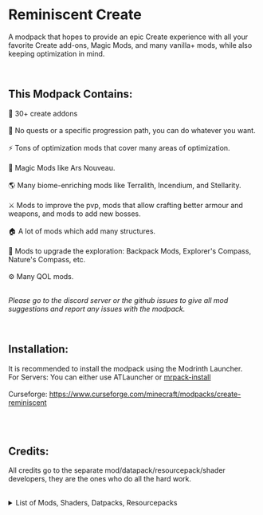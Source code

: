 # Reminiscent Create
 
A modpack that hopes to provide an epic Create experience with all your favorite Create add-ons, Magic Mods, and many vanilla+ mods, while also keeping optimization in mind.

<br>

## This Modpack Contains:
🔧 30+ create addons
<br>
<br>
📖 No quests or a specific progression path, you can do whatever you want.
<br>
<br>
⚡ Tons of optimization mods that cover many areas of optimization.
<br>
<br>
🎩 Magic Mods like Ars Nouveau.
<br>
<br>
🌎 Many biome-enriching mods like Terralith, Incendium, and Stellarity. 
<br>
<br>
⚔ Mods to improve the pvp, mods that allow crafting better armour and weapons, and mods to add new bosses.
<br>
<br>
🏠 A lot of mods which add many structures.
<br>
<br>
🧭 Mods to upgrade the exploration: Backpack Mods, Explorer's Compass, Nature's Compass, etc.
<br>
<br>
⚙ Many QOL mods.
<br>
<br>

*Please go to the discord server or the github issues to give all mod suggestions and report any issues with the modpack.*

<br>

## Installation:
It is recommended to install the modpack using the Modrinth Launcher.<br>
For Servers: You can either use ATLauncher or [mrpack-install](https://github.com/nothub/mrpack-install)
<br><br>
Curseforge: https://www.curseforge.com/minecraft/modpacks/create-reminiscent

<br><br>

## Credits:
All credits go to the separate mod/datapack/resourcepack/shader developers, they are the ones who do all the hard work.

<br>
<details>
  <summary>List of Mods, Shaders, Datpacks, Resourcepacks</summary>

- [3d-Skin-Layers](https://modrinth.com/mod/zV5r3pPn) by tr7zw
- [Ad Astra: Giselle Addon](https://modrinth.com/mod/XQDxCBVw) by gisellevonbingen
- [Ad Astra](https://modrinth.com/mod/3ufwT9JF) by Alex Nijjar
- [Advancement Plaques](https://modrinth.com/mod/9NM0dXub) by Grend
- [AlmostUnified](https://modrinth.com/mod/sdaSaQEz) by Almost Reliable
- [Apotheosis](https://www.curseforge.com/projects/313970) by Shadows_of_Fire
- [Apothic Attributes](https://www.curseforge.com/projects/898963) by Shadows_of_Fire
- [Apothic Curios](https://www.curseforge.com/projects/950712) by Daripher
- [AppleSkin](https://modrinth.com/mod/EsAfCjCV) by squeek
- [Architectury](https://modrinth.com/mod/lhGA9TYQ) by shedaniel
- [Argonauts](https://modrinth.com/mod/bb2EpKpx) by Alex Nijjar, ThatGravyBoat
- [Ars Creo](https://modrinth.com/mod/fZ324GMc)
- [Ars Nouveau](https://modrinth.com/mod/TKB6INcv) by Bailey Hollingsworth
- [Athena](https://modrinth.com/mod/b1ZV3DIJ) by ThatGravyBoat
- [AzureLib](https://modrinth.com/mod/7zlUOZvb) by AzureDoom, Gecko, Eliot, Chappie, DerToaster, Tslat, Bvanseg
- [Bad Packets](https://modrinth.com/mod/ftdbN0KK) by deirn
- [Balm](https://modrinth.com/mod/MBAkmtvl) by BlayTheNinth
- [Better Compatibility Checker](https://modrinth.com/mod/KJhXPbHQ) by Gaz
- [Better F3](https://modrinth.com/mod/V8TerSIX) by chpas
- [Bookshelf](https://modrinth.com/mod/uy4Cnpcm) by Darkhax
- [Botarium](https://modrinth.com/mod/2u6LRnMa) by CodexAdrian
- [Caelus API](https://modrinth.com/mod/40FYwb4z) by C4
- [Cataclysm Mod](https://modrinth.com/mod/46KJle7n) by L_Ender
- [Catalogue](https://www.curseforge.com/projects/459701) by MrCrayfish
- [Chefs Delight](https://modrinth.com/mod/pvcsfne4) by Redstone Games
- [Chipped](https://modrinth.com/mod/BAscRYKm) by Alex Nijjar, Grimbop, Kekie6, ThatGravyBoat
- [ChoiceTheorem's Overhauled Village](https://modrinth.com/mod/fgmhI8kH) by ChoiceTheorem
- [CIT Resewn](https://www.curseforge.com/projects/912099) by SHsuperCM, Asek3,Tfarcenim
- [Citadel](https://modrinth.com/mod/jJfV67b1) by Alexthe666
- [Cloth Config v10 API](https://modrinth.com/mod/9s6osm5g) by shedaniel
- [Clumps](https://modrinth.com/mod/Wnxd13zP) by Jaredlll08
- [Collective](https://modrinth.com/mod/e0M1UDsY) by Rick South
- [Configured Defaults](https://modrinth.com/mod/configured-defaults) by Fuzs, SHXRKIE, LunaPixelStudios
- [Controlling](https://modrinth.com/mod/xv94TkTM) by Jaredlll08
- [Create : Encased](https://modrinth.com/mod/hSSqdyU1) by iglee42
- [Create Big Cannons](https://modrinth.com/mod/GWp4jCJj) by rbasamoyai
- [Create Compact Exp (by NoCube)](https://www.curseforge.com/projects/750806) by NoCube
- [Create Confectionery](https://www.curseforge.com/projects/531834) by Furti_Two
- [Create Crafts & Additions](https://modrinth.com/mod/kU1G12Nn) by MRH0
- [Create Deco](https://modrinth.com/mod/sMvUb4Rb) by Kayla, Talrey
- [Create Diesel Generators](https://modrinth.com/mod/ZM3tt6p1) by kamień-bot AKA George VI AKA Jesz
- [Create Enchantment Industry](https://modrinth.com/mod/JWGBpFUP) by MarbleGateKeeper & LimonBlaze
- [Create Goggles](https://modrinth.com/mod/L1RT5SJc) by Robocraft999
- [Create Mechanical Extruder](https://modrinth.com/mod/hGAlcCDJ)
- [Create Mechanical Spawner](https://modrinth.com/mod/T1hmeGi9) by oierbravo
- [Create Ore Excavation](https://modrinth.com/mod/ResbpANg) by tom5454
- [Create Recycling](https://www.curseforge.com/projects/872577) by NoCube
- [Create Sifter](https://modrinth.com/mod/r018adCw)
- [Create Slice & Dice](https://modrinth.com/mod/GmjmRQ0A) by possible_triangle
- [Create Stuff & Additions](https://modrinth.com/mod/aq9qUUQG) by Furti_Two
- [Create Track Map](https://modrinth.com/mod/gxoNIjg6) by LittleChaSiu
- [Create Utilities](https://modrinth.com/mod/PRHeWeBs) by Duquee_
- [Create: Bells & Whistles](https://modrinth.com/mod/gJ5afkVv) by Alexander Weimer
- [Create: Central Kitchen](https://modrinth.com/mod/btq68HMO) by LimonBlaze, MarbleGate and Etherwood
- [Create: Connected](https://modrinth.com/mod/Vg5TIO6d) by Lysine
- [Create: Design n' Decor](https://modrinth.com/mod/x49wilh8) by DrMangoTea, Milky, Luna, Pepa, Spydnel
- [Create: Dreams & Desires](https://modrinth.com/mod/JmybsfWs) by LopyLuna
- [Create: Easy Structures](https://modrinth.com/mod/z69Pxatv) by Ma_Do
- [Create: Garnished](https://modrinth.com/mod/6e2SlzR4) by DakotaPride
- [Create: More Drill Heads](https://modrinth.com/mod/9MEmQKkF) by Forsteri
- [Create: New Age](https://modrinth.com/mod/FTeXqI9v) by Antarctic Gardens
- [Create: Power Loader](https://modrinth.com/mod/wPQ6GgFE) by Lysine
- [Create: Steam 'n' Rails](https://modrinth.com/mod/ZzjhlDgM) by The Railways Team
- [Create: Structures](https://modrinth.com/mod/IAnP4np7) by FusionSwarly
- [Create: The Factory Must Grow](https://modrinth.com/mod/USgVjXsk) by DrMangoTea, Pepa, Milky, Luna
- [create: things and misc](https://modrinth.com/mod/uWrs8XlB) by To0pa, Unusual Squad, MCreator
- [Create: Vintage Improvements](https://modrinth.com/mod/S27aYArf) by Negodya1
- [Create](https://modrinth.com/mod/LNytGWDc) by simibubi
- [CreateArmory](https://modrinth.com/mod/MIxwm5GN) by dcchill
- [Cristel Lib](https://modrinth.com/mod/cl223EMc) by Cristelknight999
- [Curios API](https://modrinth.com/mod/vvuO3ImH) by C4
- [Destroy](https://modrinth.com/mod/uY7EYHum) by petrolpark
- [Dimensional Traders](https://www.curseforge.com/projects/907965) by Xanthian
- [Dynamic FPS](https://modrinth.com/mod/LQ3K71Q1) by juliand665 & LostLuma
- [Easy Piglins](https://modrinth.com/mod/l6n94pax) by Max Henkel
- [Easy Villagers](https://modrinth.com/mod/Kaov2qgi) by Max Henkel
- [Embeddium Extra](https://modrinth.com/mod/oY2B1pjg) by dima_dencep, FlashyReese
- [Embeddium](https://modrinth.com/mod/sk9rgfiA) by embeddedt
- [EnchantmentDescriptions](https://modrinth.com/mod/UVtY3ZAC) by Darkhax
- [End's Delight](https://modrinth.com/mod/yHN0njMr) by FoggyHillside
- [Entity Model Features](https://modrinth.com/mod/4I1XuqiY) by Traben
- [Entity Texture Features](https://modrinth.com/mod/BVzZfTc1) by Traben
- [EntityCulling](https://modrinth.com/mod/NNAgCjsB) by tr7zw
- [Epic Samurai](https://modrinth.com/mod/lMWJDrbO) by epicsamuraisareus
- [Explorer's Compass](https://modrinth.com/mod/RV1qfVQ8) by ChaosTheDude
- [Extended Cogwheels](https://modrinth.com/mod/qO4lsa4Y) by Rabbitminers
- [Farmer's Delight](https://modrinth.com/mod/R2OftAxM) by vectorwing
- [Ferrite Core](https://modrinth.com/mod/uXXizFIs) by malte0811
- [Forge Config Screens](https://modrinth.com/mod/5WeWGLoJ) by Fuzs
- [FramedBlocks](https://modrinth.com/mod/wbgfS34j) by XFactHD
- [Full Brightness Toggle](https://modrinth.com/mod/aEK1KhsC) by Rick South
- [Fusion](https://modrinth.com/mod/p19vrgc2) by SuperMartijn642
- [GeckoLib 4](https://modrinth.com/mod/8BmcQJ2H) by Gecko, Eliot, AzureDoom, DerToaster, Tslat, Witixin
- [GeckoLibIrisCompat](https://modrinth.com/mod/TbriQCWD) by ElocinDev
- [Geophilic](https://modrinth.com/mod/hl5OLM95) by bebebea_loste
- [Global Packs](https://modrinth.com/mod/NRLPy2mk)
- [Gravestone Mod](https://modrinth.com/mod/RYtXKJPr) by Max Henkel
- [Guardian Beam Defense](https://modrinth.com/mod/pwPEdvXO) by ibarnstormer
- [Heracles](https://modrinth.com/mod/lo90fZoB) by ThatGravyBoat
- [Iceberg](https://modrinth.com/mod/5faXoLqX) by Grend
- [Immersive Aircraft](https://modrinth.com/mod/x3HZvrj6) by Luke100000
- [Immersive Structures](https://modrinth.com/mod/CVBAErky) by ChoiceTheorem
- [Incendium](https://modrinth.com/mod/ZVzW5oNS) by Stardust Labs
- [Inventory Profiles Next](https://modrinth.com/mod/O7RBXm3n) by blackd/mirinimi
- [Iron Chests: Restocked](https://modrinth.com/mod/n2de3t2z) by Dev and Upgrade Textures - ThatGravyBoat, All Other Textures - Kekie
- [Item Borders](https://modrinth.com/mod/b1fMg6sH) by Grend
- [Jade Addons](https://modrinth.com/mod/xuDOzCLy) by Snownee
- [Jade](https://modrinth.com/mod/nvQzSEkH) by Snownee
- [Just Enough Advancements](https://modrinth.com/mod/5JY3QNIB) by MelanX, noeppi_noeppi
- [Just Enough Effects Descriptions](https://modrinth.com/mod/EO27GKs1) by MehVahdJukaar
- [Just Enough Items](https://modrinth.com/mod/u6dRKJwZ) by mezz
- [Just Enough Professions (JEP)](https://modrinth.com/mod/kB56GtWA) by Mrbysco, ShyNieke
- [Just Enough Resources](https://modrinth.com/mod/uEfK2CXF) by way2muchnoise
- [Kotlin for Forge](https://modrinth.com/mod/kotlin-for-forge) by thedarkcolour
- [Leave My Bars Alone](https://modrinth.com/mod/gK9mebQg) by Fuzs
- [Leaves Be Gone](https://modrinth.com/mod/AVq17PqV) by Fuzs
- [Legendary Tooltips](https://modrinth.com/mod/atHH8NyV) by Grend
- [libIPN](https://modrinth.com/mod/onSQdWhM) by blackd/mirinimi
- [LibX](https://modrinth.com/mod/libx) by ModdingX
- [Lithostitched](https://modrinth.com/mod/XaDC71GB) by Apollo, SmellyModder
- [Lootr](https://modrinth.com/mod/EltpO5cN) by Noobanidus
- [Memory Leak Fix](https://modrinth.com/mod/NRjRiSSD) by FX - PR0CESS
- [Moderately Enough Effect Descriptions](https://modrinth.com/mod/1dxbxzCg) by neon_cranberries
- [ModernFix](https://modrinth.com/mod/nmDcB62a) by embeddedt
- [MonoLib](https://modrinth.com/mod/9leXt4A5) by Jason13
- [Moonlight Library](https://modrinth.com/mod/twkfQtEc) by MehVahdJukaar
- [Mouse Tweaks](https://modrinth.com/mod/aC3cM3Vq) by Ivan Molodetskikh (YaLTeR)
- [Naturalist](https://modrinth.com/mod/F8BQNPWX) by Starfish Studios
- [Nature's Compass](https://modrinth.com/mod/fPetb5Kh) by ChaosTheDude
- [Nether's Delight](https://modrinth.com/mod/Vv0RM7WN) by Umpaz, SoyTutta
- [NewShieldVariants](https://modrinth.com/mod/w5Fni7I5) by Jason13, Lupin
- [No Chat Reports](https://modrinth.com/mod/qQyHxfxd) by Aizistral
- [Oculus Flywheel Compat](https://modrinth.com/mod/ndHYMY2K) by Leon
- [Oculus](https://modrinth.com/mod/GchcoXML) by NanoLive, dima_dencep, coderbot, IMS212, Justsnoopy30, FoundationGames
- [Open Parties and Claims](https://modrinth.com/mod/gF3BGWvG) by xaero96 and other contributors
- [Patchouli](https://modrinth.com/mod/nU0bVIaL) by Vazkii
- [Placebo](https://www.curseforge.com/projects/283644) by Shadows_of_Fire
- [Polymorph](https://modrinth.com/mod/tagwiZkJ) by Illusive Soulworks
- [Prism](https://modrinth.com/mod/1OE8wbN0) by Grend
- [Prometheus](https://modrinth.com/mod/iYcNKH7W) by ThatGravyBoat
- [Puzzles Lib](https://modrinth.com/mod/QAGBst4M) by Fuzs
- [Radium](https://modrinth.com/mod/2gvRmQXx) by dima_dencep, NanoLive
- [Rechiseled: Create](https://modrinth.com/mod/E6867niZ) by SuperMartijn642
- [Rechiseled](https://modrinth.com/mod/B0g2vT6l) by SuperMartijn642
- [Remove Terralith Intro Message](https://modrinth.com/mod/sk4iFZGy) by Stardust, catter1
- [Repurposed Structures](https://modrinth.com/mod/QDNS5oAT) by TelepathicGrunt
- [Resource Pack Overrides](https://modrinth.com/mod/YsFycamt) by Fuzs
- [Resourceful Lib](https://modrinth.com/mod/G1hIVOrD) by ThatGravyBoat, Epic_Oreo
- [Resourcefulconfig](https://modrinth.com/mod/M1953qlQ)
- [Rhino](https://modrinth.com/mod/sk9knFPE) by LatvianModder, Mozilla
- [Searchables](https://modrinth.com/mod/fuuu3xnx) by Jaredlll08
- [Ships](https://modrinth.com/mod/M185nxi6) by EMD0123
- [ShulkerBoxTooltip](https://modrinth.com/mod/2M01OLQq) by MisterPeModder
- [Simple Voice Chat](https://modrinth.com/mod/9eGKb6K1) by Max Henkel
- [Simply Swords](https://modrinth.com/mod/bK3Ubu9p) by Sweenus
- [Small Ships](https://modrinth.com/mod/rGWEHQrP) by talhanation, metroite
- [Sophisticated Backpacks](https://www.curseforge.com/projects/422301) by P3pp3rF1y, Ridanisaurus
- [Sophisticated Core](https://www.curseforge.com/projects/618298) by P3pp3rF1y
- [Starlight](https://modrinth.com/mod/iRfIGC1s) by Spottedleaf
- [Starter Kit](https://modrinth.com/mod/6L3ydNi8) by Rick South
- [Stellarity](https://modrinth.com/mod/bZgeDzN8) by kohara
- [Stoneworks](https://modrinth.com/mod/FzyTKtVF) by Fuzs
- [Storage Drawers](https://modrinth.com/mod/guitPqEi) by Texelsaur
- [Structure Gel API](https://modrinth.com/mod/T8TGycIQ) by Silver_David, KingPhygieBoo, Jonathing
- [SuperMartijn642's Config Lib](https://modrinth.com/mod/supermartijn642s-config-lib) by SuperMartijn642
- [SuperMartijn642's Core Lib](https://modrinth.com/mod/supermartijn642s-core-lib) by SuperMartijn642
- [Supplementaries](https://modrinth.com/mod/fFEIiSDQ) by MehVahdJukaar, Plantkillable
- [Tectonic](https://modrinth.com/mod/lWDHr9jE) by Apollo
- [TerraBlender](https://modrinth.com/mod/kkmrDlKT) by Adubbz
- [Terralith](https://modrinth.com/mod/8oi3bsk5) by Stardust Labs
- [TexTrue's Embeddium Options](https://modrinth.com/mod/S1tndFDa) by TexTrue, TexTrueStudio
- [Tom's Simple Storage Mod](https://modrinth.com/mod/XZNI4Cpy) by tom5454
- [Towns and Towers](https://modrinth.com/mod/DjLobEOy) by Kubek, Biban_Auriu, Cristelknight
- [Traveler's Backpack](https://modrinth.com/mod/rlloIFEV) by Tiviacz1337
- [Twigs](https://modrinth.com/mod/RG50cUrX) by Ninni
- [Ultris: Boss Expansion](https://modrinth.com/mod/tA7mQv7R) by LimeSplatus
- [VillagersPlus](https://modrinth.com/mod/oHGMwNDR) by Lion
- [Waystones](https://modrinth.com/mod/LOpKHB2A) by BlayTheNinth
- [Xaero's Minimap](https://modrinth.com/mod/1bokaNcj) by xaero96
- [Xaero's World Map](https://modrinth.com/mod/NcUtCpym) by xaero96
- [XaeroPlus](https://modrinth.com/mod/EnPUzSTg) by rfresh2
- [YUNG's API](https://modrinth.com/mod/Ua7DFN59) by YUNGNICKYOUNG
- [YUNG's Better Desert Temples](https://modrinth.com/mod/XNlO7sBv) by YUNGNICKYOUNG, Tera
- [YUNG's Better Dungeons](https://modrinth.com/mod/o1C1Dkj5) by YUNGNICKYOUNG, Acarii
- [YUNG's Better Jungle Temples](https://modrinth.com/mod/z9Ve58Ih) by YUNGNICKYOUNG, Tera
- [YUNG's Better Mineshafts](https://modrinth.com/mod/HjmxVlSr) by YUNGNICKYOUNG
- [YUNG's Better Nether Fortresses](https://modrinth.com/mod/Z2mXHnxP) by YUNGNICKYOUNG, Acarii
- [YUNG's Better Ocean Monuments](https://modrinth.com/mod/3dT9sgt4) by YUNGNICKYOUNG, Tera
- [YUNG's Better Witch Huts](https://modrinth.com/mod/t5FRdP87) by YUNGNICKYOUNG, Acarii
- [YUNG's Bridges](https://modrinth.com/mod/Ht4BfYp6) by YUNGNICKYOUNG
- [YUNG's Extras](https://modrinth.com/mod/ZYgyPyfq) by YUNGNICKYOUNG, Acarii

</details>
